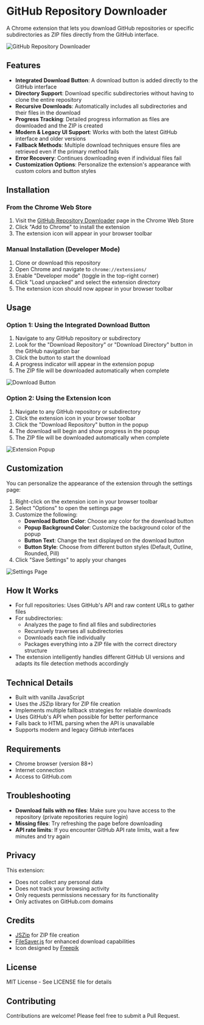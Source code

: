 # GitHub Repository Downloader

A Chrome extension that lets you download GitHub repositories or specific subdirectories as ZIP files directly from the GitHub interface.

![GitHub Repository Downloader](screenshots/preview.png)

## Features

- **Integrated Download Button**: A download button is added directly to the GitHub interface
- **Directory Support**: Download specific subdirectories without having to clone the entire repository
- **Recursive Downloads**: Automatically includes all subdirectories and their files in the download
- **Progress Tracking**: Detailed progress information as files are downloaded and the ZIP is created
- **Modern & Legacy UI Support**: Works with both the latest GitHub interface and older versions
- **Fallback Methods**: Multiple download techniques ensure files are retrieved even if the primary method fails
- **Error Recovery**: Continues downloading even if individual files fail
- **Customization Options**: Personalize the extension's appearance with custom colors and button styles

## Installation

### From the Chrome Web Store

1. Visit the [GitHub Repository Downloader](https://chrome.google.com/webstore/detail/github-repository-downloa/extension-id) page in the Chrome Web Store
2. Click "Add to Chrome" to install the extension
3. The extension icon will appear in your browser toolbar

### Manual Installation (Developer Mode)

1. Clone or download this repository
2. Open Chrome and navigate to `chrome://extensions/`
3. Enable "Developer mode" (toggle in the top-right corner)
4. Click "Load unpacked" and select the extension directory
5. The extension icon should now appear in your browser toolbar

## Usage

### Option 1: Using the Integrated Download Button

1. Navigate to any GitHub repository or subdirectory
2. Look for the "Download Repository" or "Download Directory" button in the GitHub navigation bar
3. Click the button to start the download
4. A progress indicator will appear in the extension popup
5. The ZIP file will be downloaded automatically when complete

![Download Button](screenshots/download_button.png)

### Option 2: Using the Extension Icon

1. Navigate to any GitHub repository or subdirectory
2. Click the extension icon in your browser toolbar
3. Click the "Download Repository" button in the popup
4. The download will begin and show progress in the popup
5. The ZIP file will be downloaded automatically when complete

![Extension Popup](screenshots/popup.png)

## Customization

You can personalize the appearance of the extension through the settings page:

1. Right-click on the extension icon in your browser toolbar
2. Select "Options" to open the settings page
3. Customize the following:
   - **Download Button Color**: Choose any color for the download button
   - **Popup Background Color**: Customize the background color of the popup
   - **Button Text**: Change the text displayed on the download button
   - **Button Style**: Choose from different button styles (Default, Outline, Rounded, Pill)
4. Click "Save Settings" to apply your changes

![Settings Page](screenshots/settings.png)

## How It Works

- For full repositories: Uses GitHub's API and raw content URLs to gather files
- For subdirectories: 
  - Analyzes the page to find all files and subdirectories
  - Recursively traverses all subdirectories
  - Downloads each file individually
  - Packages everything into a ZIP file with the correct directory structure
- The extension intelligently handles different GitHub UI versions and adapts its file detection methods accordingly

## Technical Details

- Built with vanilla JavaScript
- Uses the JSZip library for ZIP file creation
- Implements multiple fallback strategies for reliable downloads
- Uses GitHub's API when possible for better performance
- Falls back to HTML parsing when the API is unavailable
- Supports modern and legacy GitHub interfaces

## Requirements

- Chrome browser (version 88+)
- Internet connection
- Access to GitHub.com

## Troubleshooting

- **Download fails with no files**: Make sure you have access to the repository (private repositories require login)
- **Missing files**: Try refreshing the page before downloading
- **API rate limits**: If you encounter GitHub API rate limits, wait a few minutes and try again

## Privacy

This extension:
- Does not collect any personal data
- Does not track your browsing activity
- Only requests permissions necessary for its functionality
- Only activates on GitHub.com domains

## Credits

- [JSZip](https://stuk.github.io/jszip/) for ZIP file creation
- [FileSaver.js](https://github.com/eligrey/FileSaver.js) for enhanced download capabilities
- Icon designed by [Freepik](https://www.freepik.com/)

## License

MIT License - See LICENSE file for details

## Contributing

Contributions are welcome! Please feel free to submit a Pull Request.

